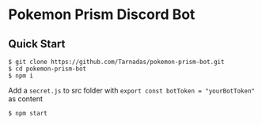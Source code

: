 # Pokemon Prism Discord Bot

## Quick Start

```
$ git clone https://github.com/Tarnadas/pokemon-prism-bot.git
$ cd pokemon-prism-bot
$ npm i
```

Add a `secret.js` to src folder with `export const botToken = "yourBotToken"` as content

```
$ npm start
```